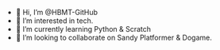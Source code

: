 - 👋 Hi, I’m @HBMT-GitHub
- 👀 I’m interested in tech.
- 🌱 I’m currently learning Python & Scratch
- 💞️ I’m looking to collaborate on Sandy Platformer & Dogame.

<!---
HBMT-GitHub/HBMT-GitHub is a ✨ special ✨ repository because its `README.md` (this file) appears on your GitHub profile.
You can click the Preview link to take a look at your changes.
--->
